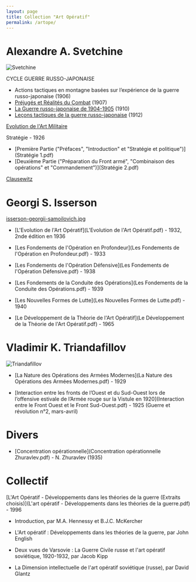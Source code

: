 ```yaml
---
layout: page
title: Collection "Art Opératif"
permalink: /artope/
---
```





# Alexandre A. Svetchine

![Svetchine](svechin.jpg)

CYCLE GUERRE RUSSO-JAPONAISE
- Actions tactiques en montagne basées sur l’expérience de la guerre russo-japonaise (1906)
- [Préjugés et Réalités du Combat](Prérécom.pdf) (1907)
- [La Guerre russo-japonaise de 1904-1905](GuerreRUJAP.pdf) (1910)
- [Leçons tactiques de la guerre russo-japonaise](LecTecRUJAP.pdf) (1912)

[Evolution de l'Art Militaire](evoartmil.md)

Stratégie - 1926
  - [Première Partie ("Préfaces", "Introduction" et "Stratégie et politique")](Stratégie 1.pdf)
  - [Deuxième Partie ("Préparation du Front armé", "Combinaison des opérations" et "Commandement")](Stratégie 2.pdf)

[Clausewitz](BioClausewitz.pdf)



# Georgi S. Isserson 

[isserson-georgii-samoilovich.jpg](isserson-georgii-samoilovich.jpg) 


- [L'Evolution de l'Art Opératif](L'Evolution de l'Art Opératif.pdf) - 1932, 2nde édition en 1936


- [Les Fondements de l'Opération en Profondeur](Les Fondements de l'Opération en Profondeur.pdf) - 1933


- [Les Fondements de l'Opération Défensive](Les Fondements de l'Opération Défensive.pdf) - 1938

- [Les Fondements de la Conduite des Opérations](Les Fondements de la Conduite des Opérations.pdf) - 1939

- [Les Nouvelles Formes de Lutte](Les Nouvelles Formes de Lutte.pdf) - 1940

- [Le Développement de la Théorie de l'Art Opératif](Le Développement de la Théorie de l'Art Opératif.pdf) - 1965

# Vladimir K. Triandafillov

![Triandafillov](Triandafillov.jpg)

- [La Nature des Opérations des Armées Modernes](La Nature des Opérations des Armées Modernes.pdf) - 1929

- [Interaction entre les fronts de l’Ouest et du Sud-Ouest lors de l’offensive estivale de l’Armée rouge sur la Vistule en 1920](Interaction entre le Front Ouest et le Front Sud-Ouest.pdf) - 1925 (Guerre et révolution n°2, mars-avril)


# Divers

- [Concentration opérationnelle](Concentration opérationnelle Zhuravlev.pdf) - N. Zhuravlev (1935)




# Collectif 

[L'Art Opératif - Développements dans les théories de la guerre (Extraits choisis)](L'art opératif - Développements dans les théories de la guerre.pdf) - 1996

- Introduction, par M.A. Hennessy et B.J.C. McKercher

- L'Art opératif : Développements dans les théories de la guerre, par John English

- Deux vues de Varsovie : La Guerre Civile russe et l'art opératif soviétique, 1920-1932, par Jacob Kipp

- La Dimension intellectuelle de l'art opératif soviétique (russe), par David Glantz



